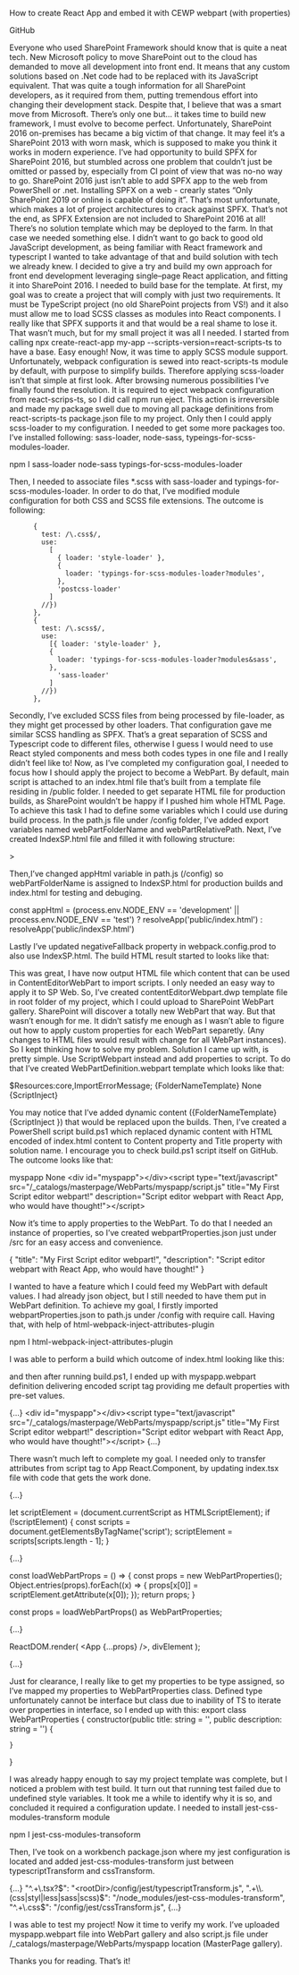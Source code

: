 How to create React App and embed it with CEWP webpart (with properties)

GitHub

Everyone who used SharePoint Framework should know that is quite a neat tech. New Microsoft policy to move SharePoint out to the cloud has demanded to move all development into front end. It means that any custom solutions based on .Net code had to be replaced with its JavaScript equivalent. That was quite a tough information for all SharePoint developers, as it required from them, putting tremendous effort into changing their development stack. Despite that, I believe that was a smart move from Microsoft.
There’s only one but… it takes time to build new framework, I must evolve to become perfect. Unfortunately, SharePoint 2016 on-premises has became a big victim of that change. It may feel it’s a SharePoint 2013 with worn mask, which is supposed to make you think it works in modern experience. I’ve had opportunity to build SPFX for SharePoint 2016, but stumbled across one problem that couldn’t just be omitted or passed by, especially from CI point of view that was no-no way to go. SharePoint 2016 just isn’t able to add SPFX app to the web from PowerShell or .net. Installing SPFX on a web  - crearly states “Only SharePoint 2019 or online is capable of doing it”. That’s most unfortunate, which makes a lot of project architectures to crack against SPFX. That’s not the end, as SPFX Extension are not included to SharePoint 2016 at all! There’s no solution template which may be deployed to the farm.
In that case we needed something else. I didn’t want to go back to good old JavaScript development, as being familiar with React framework and typescript I wanted to take advantage of that and build solution with tech we already knew. I decided to give a try and build my own approach for front end development leveraging single–page React application, and fitting it into SharePoint 2016.
I needed to build base for the template. At first, my goal was to create a project that will comply with just two requirements. It must be TypeScript project (no old SharePoint projects from VS!) and it also must allow me to load SCSS classes as modules into React components. I really like that SPFX supports it and that would be a real shame to lose it. That wasn’t much, but for my small project it was all I needed.
I started from calling npx create-react-app my-app --scripts-version=react-scripts-ts to have a base. Easy enough! Now, it was time to apply SCSS module support. Unfortunately, webpack configuration is sewed into react-scripts-ts module by default, with purpose to simplify builds. Therefore applying scss-loader isn’t that simple at first look. After browsing numerous possibilities I’ve finally found the resolution. It is required to eject webpack configuration from react-scrips-ts, so I did call npm run eject. This action is irreversible and made my package swell due to moving all package definitions from react-scripts-ts package.json file to my project. Only then I could apply scss-loader to my configuration.
I needed to get some more packages too. I’ve installed following: sass-loader, node-sass, typeings-for-scss-modules-loader.

npm I sass-loader node-sass typings-for-scss-modules-loader

Then, I needed to associate files *.scss with sass-loader and typings-for-scss-modules-loader. In order to do that, I’ve modified module configuration for both CSS and SCSS file extensions. The outcome is following:

          {
            test: /\.css$/,
            use:
              [
                { loader: 'style-loader' },
                {
                  loader: 'typings-for-scss-modules-loader?modules',
                },
                'postcss-loader'
              ]
            //})
          },
          {
            test: /\.scss$/,
            use:
              [{ loader: 'style-loader' },
              {
                loader: 'typings-for-scss-modules-loader?modules&sass',
              },
                'sass-loader'
              ]
            //})
          },

Secondly, I’ve excluded SCSS files from being processed by file-loader, as they might get processed by other loaders. That configuration gave me similar SCSS handling as SPFX. That’s a great separation of SCSS and Typescript code to different files, otherwise I guess I would need to use React styled components and mess both codes types in one file and I really didn’t feel like to!
Now, as I’ve completed my configuration goal, I needed to focus how I should apply the project to become a WebPart. By default, main script is attached to an index.html file that’s built from a template file residing in /public folder. I needed to get separate HTML file for production builds, as SharePoint wouldn’t be happy if I pushed him whole HTML Page. To achieve this task I had to define some variables which I could use during build process. In the path.js file under /config folder, I’ve added export variables named webPartFolderName and webPartRelativePath. Next, I’ve created IndexSP.html file and filled it with following structure:

<div id=<%= JSON.stringify(htmlWebpackPlugin.options.webPartFolderName) %>></div>

Then,I’ve changed appHtml variable in path.js (/config) so webPartFolderName is assigned to IndexSP.html for production builds and index.html for testing and debuging.

const appHtml = (process.env.NODE_ENV == 'development' || process.env.NODE_ENV == 'test') ? resolveApp('public/index.html') : resolveApp('public/indexSP.html')

Lastly I’ve updated negativeFallback property in webpack.config.prod to also use IndexSP.html. The build HTML result started to looks like that:

 <div id="myspapp"></div>
<script type="text/javascript" src="/_catalogs/masterpage/WebParts/myspapp/script.js">
</script>


This was great, I have now output HTML file which content that can be used in ContentEditorWebPart to import scripts. I only needed an easy way to apply it to SP Web. So, I’ve created contentEditorWebpart.dwp template file in root folder of my project, which I could upload to SharePoint WebPart gallery. SharePoint will discover a totally new WebPart that way. But that wasn’t enough for me. It didn’t satisfy me enough as I wasn’t able to figure out how to apply custom properties for each WebPart separetly. (Any changes to HTML files would result with change for all WebPart instances). 
So I kept thinking how to solve my problem. Solution I came up with, is pretty simple. Use ScriptWebpart instead and add properties to script. To do that I’ve created WebPartDefinition.webpart template which looks like that:

 <?xml version="1.0" encoding="utf-8"?>
<webParts>
    <webPart xmlns="http://schemas.microsoft.com/WebPart/v3">
        <metaData>
            <type name=
"Microsoft.SharePoint.WebPartPages.ScriptEditorWebPart, Microsoft.SharePoint, Version=16.0.0.0, Culture=neutral, PublicKeyToken=71e9bce111e9429c" />
            <importErrorMessage>$Resources:core,ImportErrorMessage;</importErrorMessage>
        </metaData>
        <data>
            <properties>
                <property name="Title" type="string">{FolderNameTemplate}</property>
                <property name="Description" type="string"></property>
                <property name="ChromeType" type="chrometype">None</property>
                <property name="Content" type="string">{ScriptInject}</property>
            </properties>
        </data>
    </webPart>
</webParts>


You may notice that I’ve added dynamic content ({FolderNameTemplate} {ScriptInject }) that would be replaced upon the builds.
Then, I’ve created a PowerShell script build.ps1 which replaced dynamic content with HTML encoded of index.html content to Content property and Title property with solution name. I encourage you to check build.ps1 script itself on GitHub. The outcome looks like that:
 
<properties>
    <property name="Title" type="string">myspapp</property>
    <property name="Description" type="string"></property>
    <property name="ChromeType" type="chrometype">None</property>
    <property name="Content" type="string">&lt;div id=&quot;myspapp&quot;&gt;&lt;/div&gt;&lt;script type=&quot;text/javascript&quot; src=&quot;/_catalogs/masterpage/WebParts/myspapp/script.js&quot; title=&quot;My First Script editor webpart!&quot; description=&quot;Script editor webpart with React App, who would have thought!&quot;&gt;&lt;/script&gt;</property>
</properties>


Now it’s time to apply properties to the WebPart. To do that I needed an instance of properties, so I’ve created webpartProperties.json just under /src for an easy access and convenience.

 {
    "title": "My First Script editor webpart!",
    "description": "Script editor webpart with React App, who would have thought!"
}


I wanted to have a feature which I could feed my WebPart with default values. I had already json object, but I still needed to have them put in WebPart definition. To achieve my goal, I firstly imported webpartProperties.json to path.js under /config with require call. Having that, with help of html-webpack-inject-attributes-plugin

npm I html-webpack-inject-attributes-plugin

I was able to perform a build which outcome of index.html looking like this:

<div id="myspapp"></div>
<script type="text/javascript" src="/_catalogs/masterpage/WebParts/myspapp/script.js"
    title="My First Script editor webpart!"
    description="Script editor webpart with React App, who would have thought!"></script>

and then after running build.ps1, I ended up with myspapp.webpart definition delivering encoded script tag providing me default properties with pre-set values.

{…}
<property name="Content" type="string">&lt;div id=&quot;myspapp&quot;&gt;&lt;/div&gt;&lt;script type=&quot;text/javascript&quot; src=&quot;/_catalogs/masterpage/WebParts/myspapp/script.js&quot; title=&quot;My First Script editor webpart!&quot; description=&quot;Script editor webpart with React App, who would have thought!&quot;&gt;&lt;/script&gt;</property>
{…}

There wasn’t much left to complete my goal. I needed only to transfer attributes from script tag to App React.Component, by updating index.tsx file with code that gets the work done.

{...}

let scriptElement = (document.currentScript as HTMLScriptElement);
if (!scriptElement) {
  const scripts = document.getElementsByTagName('script');
  scriptElement = scripts[scripts.length - 1];
}

{...}

const loadWebPartProps = () => {
  const props = new WebPartProperties();
  Object.entries(props).forEach((x) => {
    props[x[0]] = scriptElement.getAttribute(x[0]);
  });
  return props;
}

const props = loadWebPartProps() as WebPartProperties;

{...}

  ReactDOM.render(
    <App {...props} />,
    divElement
  );

{...}

Just for clearance, I really like to get my properties to be type assigned, so I’ve mapped my properties to WebPartProperties class.
Defined type unfortunately cannot be interface but class due to inability of TS to iterate over properties in interface, so I ended up with this:
export class WebPartProperties {
    constructor(public title: string = '', public description: string = '') {

    }
}

I was already happy enough to say my project template was complete, but I noticed a problem with test build. It turn out that running test failed due to undefined style variables. It took me a while to identify why it is so, and concluded it required a configuration update. I needed to install jest-css-modules-transform module 

npm I jest-css-modules-transoform

Then, I’ve took on a workbench package.json where my jest configuration is located and added jest-css-modules-transform just between typescriptTransform and cssTransform.

{...}
"^.+\\.tsx?$": "<rootDir>/config/jest/typescriptTransform.js",
".+\\.(css|styl|less|sass|scss)$": "<rootDir>/node_modules/jest-css-modules-transform",
"^.+\\.css$": "<rootDir>/config/jest/cssTransform.js",
{...}

I was able to test my project!
Now it time to verify my work. I’ve uploaded myspapp.webpart file into WebPart gallery and also script.js file under /_catalogs/masterpage/WebParts/myspapp location (MasterPage gallery). 


Thanks you for reading. That’s it! 

